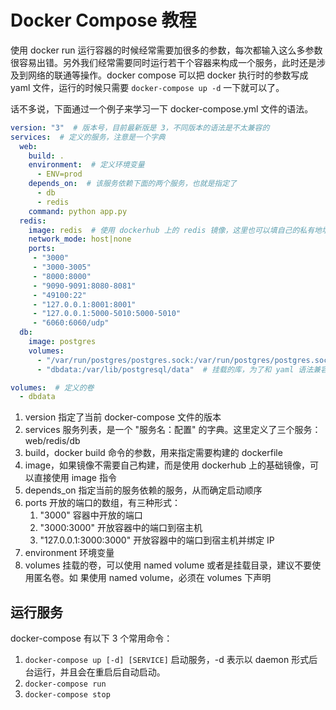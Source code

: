 # Docker Compose 教程

<!--
ID: a7a27846-0e5b-4ee0-9b89-dddaac17d71b
Status: publish
Date: 2018-06-17T14:38:17
Modified: 2020-05-16T11:40:55
wp_id: 232
-->

使用 docker run 运行容器的时候经常需要加很多的参数，每次都输入这么多参数很容易出错。另外我们经常需要同时运行若干个容器来构成一个服务，此时还是涉及到网络的联通等操作。docker compose 可以把 docker 执行时的参数写成 yaml 文件，运行的时候只需要 `docker-compose up -d` 一下就可以了。

话不多说，下面通过一个例子来学习一下 docker-compose.yml 文件的语法。

```yaml
version: "3"  # 版本号，目前最新版是 3，不同版本的语法是不太兼容的
services:  # 定义的服务，注意是一个字典
  web:
    build: .
    environment:  # 定义环境变量
      - ENV=prod
    depends_on:  # 该服务依赖下面的两个服务，也就是指定了
      - db
      - redis
    command: python app.py
  redis:
    image: redis  # 使用 dockerhub 上的 redis 镜像，这里也可以填自己的私有地址
    network_mode: host|none
    ports:
     - "3000"
     - "3000-3005"
     - "8000:8000"
     - "9090-9091:8080-8081"
     - "49100:22"
     - "127.0.0.1:8001:8001"
     - "127.0.0.1:5000-5010:5000-5010"
     - "6060:6060/udp"
  db:
    image: postgres
    volumes:
      - "/var/run/postgres/postgres.sock:/var/run/postgres/postgres.sock"
      - "dbdata:/var/lib/postgresql/data"  # 挂载的库，为了和 yaml 语法兼容，必须用引号

volumes:  # 定义的卷
  - dbdata
```

1. version 指定了当前 docker-compose 文件的版本
2. services 服务列表，是一个 "服务名：配置" 的字典。这里定义了三个服务：
   web/redis/db
3. build，docker build 命令的参数，用来指定需要构建的 dockerfile
4. image，如果镜像不需要自己构建，而是使用 dockerhub 上的基础镜像，可以直接使用
   image 指令
5. depends_on 指定当前的服务依赖的服务，从而确定启动顺序
6. ports 开放的端口的数组，有三种形式：
    1. "3000" 容器中开放的端口
    2. "3000:3000" 开放容器中的端口到宿主机
    3. "127.0.0.1:3000:3000" 开放容器中的端口到宿主机并绑定 IP
7. environment 环境变量
8. volumes 挂载的卷，可以使用 named volume 或者是挂载目录，建议不要使用匿名卷。如
   果使用 named volume，必须在 volumes 下声明

## 运行服务
docker-compose 有以下 3 个常用命令：

1. `docker-compose up [-d] [SERVICE]` 启动服务，-d 表示以 daemon 形式后台运行，并且会在重启后自动启动。
2. `docker-compose run`
3. `docker-compose stop`
